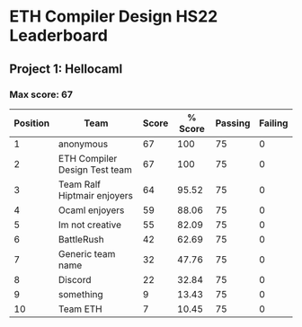 # ETH Compiler Design HS22 Leaderboard

## Project 1: Hellocaml

### Max score: 67

| Position | Team | Score | % Score | Passing | Failing |
| --- | --- | --- | --- | --- | --- |
| 1| anonymous | 67 | 100 | 75 | 0 |
| 2| ETH Compiler Design Test team | 67 | 100 | 75 | 0 |
| 3| Team Ralf Hiptmair enjoyers | 64 | 95.52 | 75 | 0 |
| 4| Ocaml enjoyers | 59 | 88.06 | 75 | 0 |
| 5| Im not creative | 55 | 82.09 | 75 | 0 |
| 6| BattleRush | 42 | 62.69 | 75 | 0 |
| 7| Generic team name | 32 | 47.76 | 75 | 0 |
| 8| Discord | 22 | 32.84 | 75 | 0 |
| 9| something | 9 | 13.43 | 75 | 0 |
| 10| Team ETH | 7 | 10.45 | 75 | 0 |


